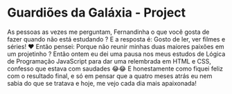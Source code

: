 # Guardiões da Galáxia - Project

As pessoas as vezes me perguntam, Fernandinha o que você gosta de fazer quando não está estudando ?
E a resposta é: Gosto de ler, ver filmes e séries! ❤️
Então pensei:
Porque não reunir minhas duas maiores paixões em um projetinho ?
Então ontem eu dei uma pausa nos meus estudos de Lógica de Programação JavaScript para dar uma relembrada em HTML e CSS, confesso que estava com saudades 😂😂
E honestamente como fiquei feliz com o resultado final, e só em pensar que a quatro meses atrás eu nem sabia do que se tratava e hoje, me vejo cada dia mais apaixonada!
